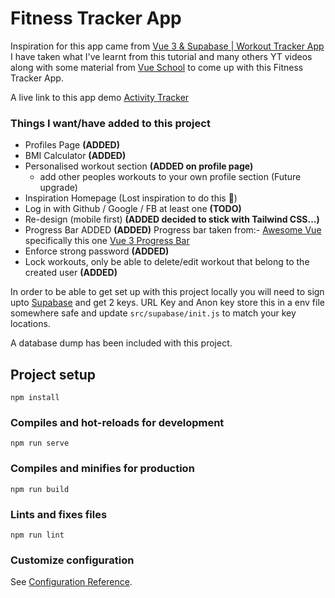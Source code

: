 # Fitness Tracker App

Inspiration for this app came from [Vue 3 & Supabase | Workout Tracker App](https://www.youtube.com/watch?v=3tF0fGkd4ho)
I have taken what I've learnt from this tutorial and many others 
YT videos along with some material from [Vue School](https://vueschool.io/)
to come up with this Fitness Tracker App.

A live link to this app demo <a target="_blank" href="https://shens-activity-tracker.herokuapp.com/">Activity Tracker</a>

### Things I want/have added to this project
- Profiles Page **(ADDED)**
- BMI Calculator **(ADDED)**
- Personalised workout section **(ADDED on profile page)**
  - add other peoples workouts to your own profile section (Future upgrade)
- Inspiration Homepage (Lost inspiration to do this :rofl:)
- Log in with Github / Google / FB at least one **(TODO)**
- Re-design (mobile first) **(ADDED decided to stick with Tailwind CSS...)**
- Progress Bar ADDED **(ADDED)**
Progress bar taken from:- [Awesome Vue](https://awesome-vue.js.org/components-and-libraries/ui-components.html#progress-bar) specifically
this one [Vue 3 Progress Bar](https://github.com/marcoschulte/vue3-progress)
- Enforce strong password **(ADDED)**
- Lock workouts, only be able to delete/edit workout 
that belong to the created user **(ADDED)**

In order to be able to get set up with this project locally you will 
need to sign upto [Supabase](https://supabase.com/) and get 2 keys. 
URL Key and Anon key store this in a env file somewhere safe and update
``
src/supabase/init.js
`` to match your key locations.

A database dump has been included with this project.

## Project setup
```
npm install
```

### Compiles and hot-reloads for development
```
npm run serve
```


### Compiles and minifies for production
```
npm run build
```

### Lints and fixes files
```
npm run lint
```

### Customize configuration
See [Configuration Reference](https://cli.vuejs.org/config/).
